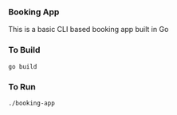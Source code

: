 ### Booking App
This is a basic CLI based booking app built in Go

### To Build
```go build```

### To Run
```./booking-app```
